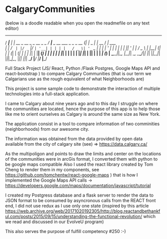 # CalgaryCommunities

(below is a doodle readable when you open the readmefile on any text editor)
  ____      _                         ____                            _ _         ___        __       
 / ___|__ _| | __ _  __ _ _ __ _   _ / ___|___  _ __ ___  _   _ _ __ (_| |_ _   _|_ _|_ __  / _| ___  
| |   / _` | |/ _` |/ _` | '__| | | | |   / _ \| '_ ` _ \| | | | '_ \| | __| | |  | || '_ \| |_ / _ \ 
| |__| (_| | | (_| | (_| | |  | |_| | |__| (_) | | | | | | |_| | | | | | |_| |_|  | || | | |  _| (_) |
 \____\__,_|_|\__, |\__,_|_|   \__,  \____\___/|_| |_| |_|\__,_|_| |_|_|\__|\__, |___|_| |_|_|  \___/ 
              |___/            |___/                                        |___/                     

Full Stack Project (JS/ React, Python /Flask Postgres, Google Maps API and react-bootstrap ) to compare Calgary Communities (that is our term we Calgarians use as the rough equivalent of what Neighborhoods are)

This project is some sample code to demonstrate the interaction of multiple technologies into a full-stack application.

I came to Calgary about nine years ago and to this day I struggle on where the communities are located, hence the purpose of this app is to help those like me to orient ourselves as Calgary is around the same size as New York.  

The application consist in a tool to compare information of two comminities (neighborhoods) from our awesome city.

The information was obtained from the data provided by open data available from the city of calgary site (see) => https://data.calgary.ca/

As the multipoligon and points to draw the limits and center on the locations of the communities were in arcGis format,
I converted them with python to be google maps compatible 
Also I used the react library created by Tom Cheng to render them in my components, see  https://github.com/tomchentw/react-google-maps ) that is how I implemented the Google Maps API calls -> https://developers.google.com/maps/documentation/javascript/tutorial


I created my Postgress database and a flask server to render the data to JSON format to be consumed by asyncronous calls from the REACT front end, I did not use redux as I use only one state (inspired by this article https://web.archive.org/web/20171020192305/http://blog.reactandbethankful.com/posts/2015/09/15/understanding-the-functional-revolution/ which we read and discussed in our EvolveU program) 

This also serves the purpose of fulfill competency #250 :-)






